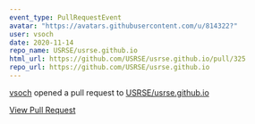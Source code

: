```yaml
---
event_type: PullRequestEvent
avatar: "https://avatars.githubusercontent.com/u/814322?"
user: vsoch
date: 2020-11-14
repo_name: USRSE/usrse.github.io
html_url: https://github.com/USRSE/usrse.github.io/pull/325
repo_url: https://github.com/USRSE/usrse.github.io
---
```


<a href='https://github.com/vsoch' target='_blank'>vsoch</a> opened a pull request to <a href='https://github.com/USRSE/usrse.github.io' target='_blank'>USRSE/usrse.github.io</a>

<a href='https://github.com/USRSE/usrse.github.io/pull/325' target='_blank'>View Pull Request</a>